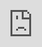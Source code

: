 ```yaml
---
layout: post
title: NASHP - When I’m Gone
---
```


<iframe src="https://streamable.com/s/7w5fn/gdcmha" frameborder="0" width="100%" height="100%" allowfullscreen style="width:100%;height:100%;position:absolute;left:0px;top:0px;overflow:hidden;"></iframe>
